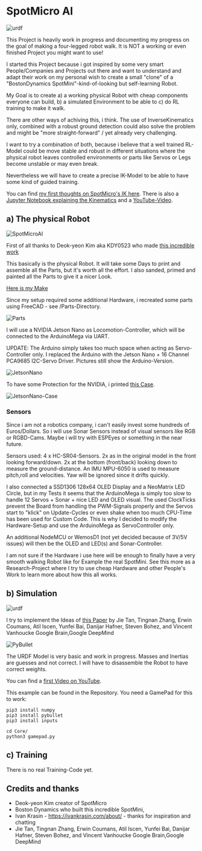 # SpotMicro AI 
![urdf](/Images/SpotMicroAI_rviz_2.png)

This Project is heavily work in progress and documenting my progress on the goal of making a four-legged robot walk.
It is NOT a working or even finished Project you might want to use! 

I started this Project because i got inspired by some very smart People/Companies and Projects out there and want to 
understand and adapt their work on my personal wish to create a small "clone" of a "BostonDynamics SpotMini"-kind-of-looking but self-learning Robot.

My Goal is to create a) a working physical Robot with cheap components everyone can build, b) a simulated Environment to be able to c) do RL training to make it walk.

There are other ways of achiving this, i think. The use of InverseKinematics only, combined with a robust ground detection could also solve the problem and might be "more straight-forward" / yet already very challenging. 

I want to try a combination of both, because i believe that a well trained RL-Model could be move stable and
robust in different situations where the physical robot leaves controlled environments or parts like Servos or Legs become unstable or may even break. 

Nevertheless we will have to create a precise IK-Model to be able to have some kind of guided training. 

You can find [my first thoughts on SpotMicro's IK here](https://github.com/FlorianWilk/SpotMicroAI/tree/master/Kinematics). There is also a [Jupyter Notebook explaining the Kinematics](https://github.com/FlorianWilk/SpotMicroAI/tree/master/Kinematics/Kinematic.ipynb) and a [YouTube-Video](https://www.youtube.com/watch?v=VSkqhFok17Q).


## a) The physical Robot

![SpotMicroAI](/Images/SpotMicroAI_1.jpg)

First of all thanks to Deok-yeon Kim aka KDY0523 who made [this incredible work](https://www.thingiverse.com/thing:3445283)

This basically is the physical Robot. It will take some Days to print and assemble all the Parts, but it's worth all the effort. I also sanded, primed and painted all the Parts to give it a nicer Look.

[Here is my Make](https://www.thingiverse.com/make:654812)

Since my setup required some additional Hardware, i recreated some parts using FreeCAD - see /Parts-Directory.

![Parts](/Images/SpotMicroAI_FreeCad.png)

I will use a NVIDIA Jetson Nano as Locomotion-Controller, which will be connected to the ArduinoMega via UART.
 
UPDATE: The Arduino simply takes too much space when acting as Servo-Controller only. I replaced the Arduino with the Jetson Nano + 16 Channel PCA9685 I2C-Servo Driver. Pictures still show the Arduino-Version.

![JetsonNano](/Images/jetsonNano.jpg)

To have some Protection for the NVIDIA, i printed [this Case](https://www.thingiverse.com/thing:3603594).

![JetsonNano-Case](/Images/jetsonNanoCase.jpg)

### Sensors

Since i am not a robotics company, i can't easily invest some hundreds of Euros/Dollars. So i will use Sonar Sensors instead of visual sensors like RGB or RGBD-Cams. Maybe i will try with ESPEyes or something in the near future.

Sensors used:
4 x HC-SR04-Sensors. 2x as in the original model in the front looking forward/down. 2x at the bottom (front/back) looking down to measure the ground-distance. 
An IMU MPU-6050 is used to measure pitch,roll and velocities. Yaw will be ignored since it drifts quickly. 

I also connected a SSD1306 128x64 OLED Display and a NeoMatrix LED Circle, but in my Tests it seems that the ArduinoMega is simply too slow to handle 12 Servos + Sonar + nice LED and OLED visual. The used ClockTicks prevent the Board from handling the PWM-Signals properly and the Servos start to "klick" on Update-Cycles or even shake when too much CPU-Time has been used for Custom Code. This is why I decided to modify the Hardware-Setup and use the ArduinoMega as ServoController only. 

An additional NodeMCU or WemosD1 (not yet decided because of 3V/5V issues) will then be the OLED and LED(s) and Sonar-Controller.

I am not sure if the Hardware i use here will be enough to finally have a very smooth walking Robot like for Example the real SpotMini. See this more as a Research-Project where I try to use cheap Hardware and other People's Work to learn more about how this all works. 

## b) Simulation

![urdf](/Images/SpotMicroAI_urdf2.png)

I try to implement the Ideas of [this Paper](https://arxiv.org/pdf/1804.10332.pdf) by
Jie Tan, Tingnan Zhang, Erwin Coumans, Atil Iscen, Yunfei Bai, Danijar Hafner, Steven Bohez, and Vincent Vanhoucke
Google Brain,Google DeepMind

![PyBullet](/Images/SpotMicroAI_stairs.png)

The URDF Model is very basic and work in progress. Masses and Inertias are guesses and not correct. I will have to disassemble the Robot to have correct weights. 

You can find a [first Video on YouTube](https://www.youtube.com/watch?v=VSkqhFok17Q).

This example can be found in the Repository. You need a GamePad for this to work:
```
pip3 install numpy
pip3 install pybullet
pip3 install inputs

cd Core/
python3 gamepad.py
```

## c) Training

There is no real Training-Code yet.

## Credits and thanks

- Deok-yeon Kim creator of SpotMicro
- Boston Dynamics who built this incredible SpotMini,
- Ivan Krasin - https://ivankrasin.com/about/ - thanks for inspiration and chatting
- Jie Tan, Tingnan Zhang, Erwin Coumans, Atil Iscen, Yunfei Bai, Danijar Hafner, Steven Bohez, and Vincent Vanhoucke
Google Brain,Google DeepMind 

